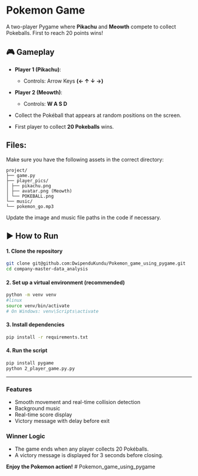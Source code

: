 # Pokemon Game

A two-player Pygame where **Pikachu** and **Meowth** compete to collect Pokeballs. First to reach 20 points wins!

## 🎮 Gameplay

- **Player 1 (Pikachu)**:
  - Controls: Arrow Keys **(← ↑ ↓ →)**

- **Player 2 (Meowth)**:
  - Controls: **W A S D**

- Collect the Pokéball that appears at random positions on the screen.
- First player to collect **20 Pokeballs** wins.

## Files:

Make sure you have the following assets in the correct directory:
```
project/
├── game.py
├── player_pics/
│ ├── pikachu.png
│ ├── avatar.png (Meowth)
│ └── POKEBALL.png
└── music/
└── pokemon_go.mp3

```

Update the image and music file paths in the code if necessary.

## ▶️ How to Run

#### 1. Clone the repository


```bash
git clone git@github.com:DwipenduKundu/Pokemon_game_using_pygame.git
cd company-master-data_analysis
```

#### 2. Set up a virtual environment (recommended)

```bash
python -m venv venv
#linux
source venv/bin/activate     
# On Windows: venv\Scripts\activate
```

#### 3. Install dependencies

```bash
pip install -r requirements.txt
```


#### 4. Run the script

```bash
pip install pygame
python 2_player_game.py.py
```
------------------

### Features
- Smooth movement and real-time collision detection
- Background music
- Real-time score display
- Victory message with delay before exit

### Winner Logic
- The game ends when any player collects 20 Pokéballs.
- A victory message is displayed for 3 seconds before closing.

**Enjoy the Pokemon action!** # Pokemon_game_using_pygame
